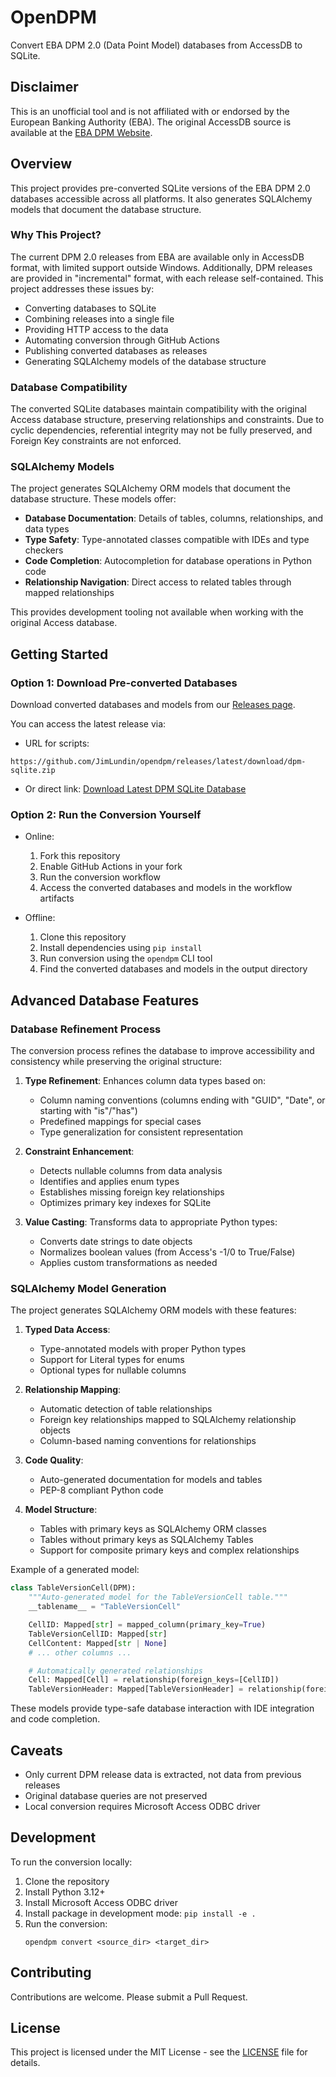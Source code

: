 # OpenDPM

Convert EBA DPM 2.0 (Data Point Model) databases from AccessDB to SQLite.

## Disclaimer

This is an unofficial tool and is not affiliated with or endorsed by the European Banking Authority (EBA). The original AccessDB source is available at the [EBA DPM Website](https://www.eba.europa.eu/risk-and-data-analysis/reporting-frameworks/dpm-data-dictionary).

## Overview

This project provides pre-converted SQLite versions of the EBA DPM 2.0 databases accessible across all platforms. It also generates SQLAlchemy models that document the database structure.

### Why This Project?

The current DPM 2.0 releases from EBA are available only in AccessDB format, with limited support outside Windows. Additionally, DPM releases are provided in "incremental" format, with each release self-contained. This project addresses these issues by:
- Converting databases to SQLite
- Combining releases into a single file
- Providing HTTP access to the data
- Automating conversion through GitHub Actions
- Publishing converted databases as releases
- Generating SQLAlchemy models of the database structure

### Database Compatibility

The converted SQLite databases maintain compatibility with the original Access database structure, preserving relationships and constraints. Due to cyclic dependencies, referential integrity may not be fully preserved, and Foreign Key constraints are not enforced.

### SQLAlchemy Models

The project generates SQLAlchemy ORM models that document the database structure. These models offer:

- **Database Documentation**: Details of tables, columns, relationships, and data types
- **Type Safety**: Type-annotated classes compatible with IDEs and type checkers
- **Code Completion**: Autocompletion for database operations in Python code
- **Relationship Navigation**: Direct access to related tables through mapped relationships

This provides development tooling not available when working with the original Access database.

## Getting Started

### Option 1: Download Pre-converted Databases

Download converted databases and models from our [Releases page](https://github.com/JimLundin/opendpm/releases).

You can access the latest release via:
- URL for scripts:
```
https://github.com/JimLundin/opendpm/releases/latest/download/dpm-sqlite.zip
```
- Or direct link: [Download Latest DPM SQLite Database](https://github.com/JimLundin/opendpm/releases/latest/download/dpm-sqlite.zip)

### Option 2: Run the Conversion Yourself

- Online:
   1. Fork this repository
   2. Enable GitHub Actions in your fork
   3. Run the conversion workflow
   4. Access the converted databases and models in the workflow artifacts

- Offline:
   1. Clone this repository
   2. Install dependencies using `pip install`
   3. Run conversion using the `opendpm` CLI tool
   4. Find the converted databases and models in the output directory

## Advanced Database Features

### Database Refinement Process

The conversion process refines the database to improve accessibility and consistency while preserving the original structure:

1. **Type Refinement**: Enhances column data types based on:
   - Column naming conventions (columns ending with "GUID", "Date", or starting with "is"/"has")
   - Predefined mappings for special cases
   - Type generalization for consistent representation

2. **Constraint Enhancement**:
   - Detects nullable columns from data analysis
   - Identifies and applies enum types
   - Establishes missing foreign key relationships
   - Optimizes primary key indexes for SQLite

3. **Value Casting**: Transforms data to appropriate Python types:
   - Converts date strings to date objects
   - Normalizes boolean values (from Access's -1/0 to True/False)
   - Applies custom transformations as needed

### SQLAlchemy Model Generation

The project generates SQLAlchemy ORM models with these features:

1. **Typed Data Access**: 
   - Type-annotated models with proper Python types
   - Support for Literal types for enums
   - Optional types for nullable columns

2. **Relationship Mapping**:
   - Automatic detection of table relationships
   - Foreign key relationships mapped to SQLAlchemy relationship objects
   - Column-based naming conventions for relationships

3. **Code Quality**:
   - Auto-generated documentation for models and tables
   - PEP-8 compliant Python code

4. **Model Structure**:
   - Tables with primary keys as SQLAlchemy ORM classes
   - Tables without primary keys as SQLAlchemy Tables
   - Support for composite primary keys and complex relationships

Example of a generated model:

```python
class TableVersionCell(DPM):
    """Auto-generated model for the TableVersionCell table."""
    __tablename__ = "TableVersionCell"

    CellID: Mapped[str] = mapped_column(primary_key=True)
    TableVersionCellID: Mapped[str]
    CellContent: Mapped[str | None]
    # ... other columns ...

    # Automatically generated relationships
    Cell: Mapped[Cell] = relationship(foreign_keys=[CellID])
    TableVersionHeader: Mapped[TableVersionHeader] = relationship(foreign_keys=[TableVersionHeaderID])
```

These models provide type-safe database interaction with IDE integration and code completion.

## Caveats

- Only current DPM release data is extracted, not data from previous releases
- Original database queries are not preserved
- Local conversion requires Microsoft Access ODBC driver

## Development

To run the conversion locally:

1. Clone the repository
2. Install Python 3.12+
3. Install Microsoft Access ODBC driver
4. Install package in development mode: `pip install -e .`
5. Run the conversion:
   ```
   opendpm convert <source_dir> <target_dir>
   ```

## Contributing

Contributions are welcome. Please submit a Pull Request.

## License

This project is licensed under the MIT License - see the [LICENSE](LICENSE) file for details.
